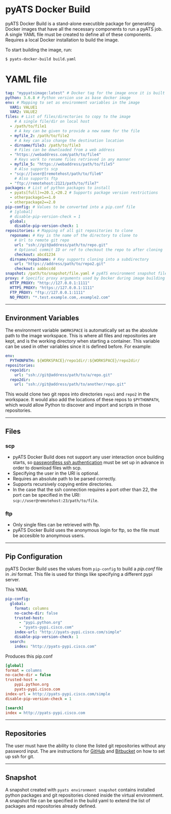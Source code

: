 
# pyATS Docker Build

pyATS Docker Build is a stand-alone executible package for generating Docker
images that have all the necessary components to run a pyATS job. A single YAML
file must be created to define all of these components. Requires a local Docker
installation to build the image.

To start building the image, run:

`$ pyats-docker-build build.yaml`

# YAML file

``` yaml
tag: "mypyatsimage:latest" # Docker tag for the image once it is built
python: 3.6.8 # Python version use as base docker image
env: # Mapping to set as environment variables in the image
  VAR1: VALUE1
  VAR2: VALUE2
files: # List of files/directories to copy to the image
    # A single file/dir on local host
  - /path/to/file1
    # A key can be given to provide a new name for the file
  - myfile_2: /path/to/file2
    # A key can also change the destination location
  - dirname/file3: /path/to/file3
    # Files can be downloaded from a web address
  - "https://webaddress.com/path/to/file4"
    # Keys work to rename files retrieved in any manner
  - myfile_5: "https://webaddress/path/to/file5"
    # Also supports scp
  - "scp://[user@]remotehost/path/to/file6"
    # Also supports ftp
  - "ftp://remotehost:2121/path/to/file7"
packages: # List of python packages to install
  - pyats[full]>=20.1,<20.2 # Supports package version restrictions
  - otherpackage1==1.0
  - otherpackage2==2.0
pip-config: # Values to be converted into a pip.conf file
  # [global]
  # disable-pip-version-check = 1
  global:
    disable-pip-version-check: 1
repositories: # Mapping of all git repositories to clone
  reponame: # Key is the name of the directory to clone to
    # Url to remote git repo
    url: "ssh://git@address/path/to/repo.git"
    # Optional commit ID or ref to checkout the repo to after cloning
    checkout: abcd1234
  dirname/repo2name: # Key supports cloning into a subdirectory
    url: "https://address/path/to/repo2.git"
    checkout: aabbccdd
snapshot: /path/to/snapshot/file.yaml # pyATS environment snapshot file
proxy: # Specific proxy arguments used by Docker during image building
  HTTP_PROXY: "http://127.0.0.1:1111"
  HTTPS_PROXY: "https://127.0.0.1:1111"
  FTP_PROXY: "ftp://127.0.0.1:1111"
  NO_PROXY: "*.test.example.com,.example2.com"
```

---

## Environment Variables

The environment variable `$WORKSPACE` is automatically set as the absolute path
to the image workspace. This is where all files and repositories are kept, and
is the working directory when starting a container. This variable can be used
in other variables since it is defined before. For example:

``` yaml
env:
  PYTHONPATH: ${WORKSPACE}/repo1dir/:${WORKSPACE}/repo2dir/
repositories:
  repo1dir:
    url: "ssh://git@address/path/to/a/repo.git"
  repo2dir:
    url: "ssh://git@address/path/to/another/repo.git"
```

This would clone two git repos into directories `repo1` and `repo2` in the
workspace. It would also add the locations of these repos to `$PYTHONPATH`,
which would allow Python to discover and import and scripts in those
repositories.

---

## Files

### scp

- pyATS Docker Build does not support any user interaction once building starts,
  so [passwordless ssh authentication](https://www.debian.org/devel/passwordlessssh)
  must be set up in advance in order to download files with scp.
- Specifying the user in the URI is optional.
- Requires an absolute path to be parsed correctly.
- Supports recursively copying entire directories.
- In the case that the ssh connection requires a port other than 22, the port
  can be specified in the URI: `scp://user@remotehost:23/path/to/file`.

### ftp

- Only single files can be retrieved with ftp.
- pyATS Docker Build uses the anonymous login for ftp, so the file must be
  accesible to anonymous users.

---

## Pip Configuration

pyATS Docker Build uses the values from `pip-config` to build a *pip.conf* file
in *.ini* format. This file is used for things like specifying a different pypi
server.

This YAML

``` yaml
pip-config:
  global:
    format: columns
    no-cache-dir: false
    trusted-host:
      - "pypi.python.org"
      - "pyats-pypi.cisco.com"
    index-url: "http://pyats-pypi.cisco.com/simple"
    disable-pip-version-check: 1
  search:
    index: "http://pyats-pypi.cisco.com"
```

Produces this pip.conf

``` ini
[global]
format = columns
no-cache-dir = false
trusted-host =
    pypi.python.org
    pyats-pypi.cisco.com
index-url = http://pyats-pypi.cisco.com/simple
disable-pip-version-check = 1

[search]
index = http://pyats-pypi.cisco.com
```

---

## Repositories

The user must have the ability to clone the listed git repositories without any
password input. The are instructions for
[GitHub](https://help.github.com/en/github/authenticating-to-github/generating-a-new-ssh-key-and-adding-it-to-the-ssh-agent)
and
[Bitbucket](https://confluence.atlassian.com/bitbucket/set-up-an-ssh-key-728138079.html)
on how to set up ssh for git.

---

## Snapshot

A snapshot created with `pyats environment snapshot` contains installed python
packages and git repositories cloned inside the virtual environment. A snapshot
file can be specified in the build yaml to extend the list of packages and
repositories already defined.
